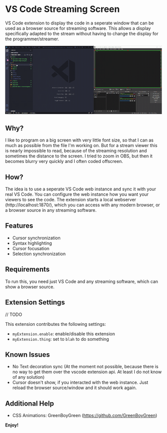 # VS Code Streaming Screen

VS Code extension to display the code in a seperate window that can be used as a browser source for streaming software. This allows a display specifically adapted to the stream without having to change the display for the programmer/streamer.

![VS Code Streaming Demo](images/demo-animation.gif)

## Why?

I like to program on a big screen with very little font size, so that I can as much as possible from the file I'm working on. But for a stream viewer this is nearly impossible to read, because of the streaming resolution and sometimes the distance to the screen. I tried to zoom in OBS, but then it becomes blurry very quickly and I often coded offscreen.

## How?

The idea is to use a seperate VS Code web instance and sync it with your real VS Code. You can configure the web instance how you want your viewers to see the code. The extension starts a local webserver (http://localhost:1870/), which you can access with any modern browser, or a browser source in any streaming software.

## Features

- Cursor synchronization
- Syntax highlighting
- Cursor focusation
- Selection synchronization

## Requirements

To run this, you need just VS Code and any streaming software, which can show a browser source.

## Extension Settings

// TODO

This extension contributes the following settings:

- `myExtension.enable`: enable/disable this extension
- `myExtension.thing`: set to `blah` to do something

## Known Issues

- No Text decoration sync (At the moment not possible, because there is no way to get them over the vscode extension api. At least I do not know of any solution)
- Cursor doesn't show, if you interacted with the web instance. Just reload the browser source/window and it should work again.

## Additional Help

- CSS Animations: GreenBoyGreen (https://github.com/GreenBoyGreen)

**Enjoy!**
